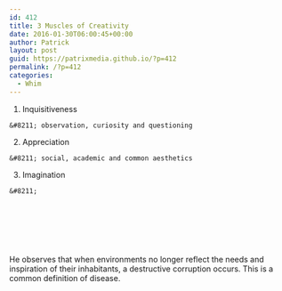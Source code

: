 ```yaml
---
id: 412
title: 3 Muscles of Creativity
date: 2016-01-30T06:00:45+00:00
author: Patrick
layout: post
guid: https://patrixmedia.github.io/?p=412
permalink: /?p=412
categories:
  - Whim
---
```

  1. Inquisitiveness
  
    &#8211; observation, curiosity and questioning
  2. Appreciation
  
    &#8211; social, academic and common aesthetics
  3. Imagination
  
    &#8211;

&nbsp;

&nbsp;

&nbsp;

He observes that when environments no longer reflect the needs and inspiration of their inhabitants, a destructive corruption occurs. This is a common definition of disease.